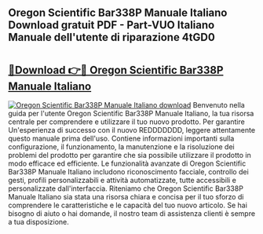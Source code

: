 ## Oregon Scientific Bar338P Manuale Italiano Download gratuit PDF - Part-VUO Italiano Manuale dell'utente di riparazione 4tGD0

# <h2><a href="http://dfbrmsv.blite.top/?on=Oregon+Scientific+Bar338P+Manuale+Italiano">🔗Download 👉🔴 Oregon Scientific Bar338P Manuale Italiano</a></h2>

[![Oregon Scientific Bar338P Manuale Italiano download](https://i.imgur.com/lujVjoI.png)](http://dfbrmsv.blite.top/?on=Oregon+Scientific+Bar338P+Manuale+Italiano)
Benvenuto nella guida per l'utente Oregon Scientific Bar338P Manuale Italiano, la tua risorsa centrale per comprendere e utilizzare il tuo nuovo prodotto. Per garantire Un'esperienza di successo con il nuovo REDDDDDDD, leggere attentamente questo manuale prima dell'uso. Contiene informazioni importanti sulla configurazione, il funzionamento, la manutenzione e la risoluzione dei problemi del prodotto per garantire che sia possibile utilizzare il prodotto in modo efficace ed efficiente. Le funzionalità avanzate di Oregon Scientific Bar338P Manuale Italiano includono riconoscimento facciale, controllo dei gesti, profili personalizzabili e attività automatizzate, tutte accessibili e personalizzate dall'interfaccia. Riteniamo che Oregon Scientific Bar338P Manuale Italiano sia stata una risorsa chiara e concisa per il tuo sforzo di comprendere le caratteristiche e le capacità del tuo nuovo articolo. Se hai bisogno di aiuto o hai domande, il nostro team di assistenza clienti è sempre a tua disposizione.
